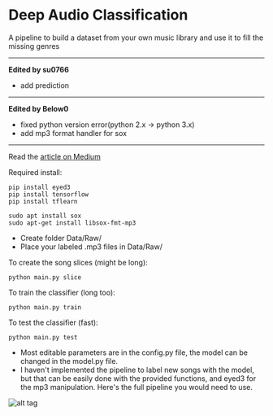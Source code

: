 # Deep Audio Classification
A pipeline to build a dataset from your own music library and use it to fill the missing genres

-----
**Edited by su0766**
+ add prediction

-----
**Edited by Below0**
+ fixed python version error(python 2.x -> python 3.x)
+ add mp3 format handler for sox
-----
Read the [article on Medium](https://medium.com/@juliendespois/finding-the-genre-of-a-song-with-deep-learning-da8f59a61194#.yhemoyql0)

Required install:

```
pip install eyed3
pip install tensorflow
pip install tflearn
```
```
sudo apt install sox
sudo apt-get install libsox-fmt-mp3
```

- Create folder Data/Raw/
- Place your labeled .mp3 files in Data/Raw/

To create the song slices (might be long):

```
python main.py slice
```

To train the classifier (long too):

```
python main.py train
```

To test the classifier (fast):

```
python main.py test
```

- Most editable parameters are in the config.py file, the model can be changed in the model.py file.
- I haven't implemented the pipeline to label new songs with the model, but that can be easily done with the provided functions, and eyed3 for the mp3 manipulation. Here's the full pipeline you would need to use.

![alt tag](https://github.com/despoisj/DeepAudioClassification/blob/master/img/pipeline.png)
